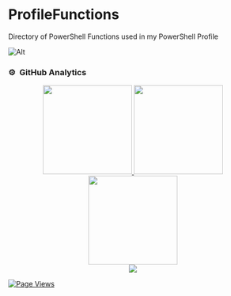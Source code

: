 # ProfileFunctions
 Directory of PowerShell Functions used in my PowerShell Profile

![Alt](https://repobeats.axiom.co/api/embed/c84bb8f667aa3f3eab86c3b9e01bb791bb3bf80d.svg "Repobeats analytics image")

### ⚙️ &nbsp;GitHub Analytics

<p align="center">
<a href="https://github.com/BanterBoy">
  <img height="180em" src="https://github-readme-stats-eight-theta.vercel.app/api?username=BanterBoy&show_icons=true&theme=tokyonight&include_all_commits=true&count_private=true&hide_border=true"/>
  <img height="180em" src="https://github-readme-stats-eight-theta.vercel.app/api/top-langs/?username=BanterBoy&hide_border=true&cache_seconds=1800&layout=compact&langs_count=8&theme=tokyonight"/> 
  <br/>
  <img height="180em" src="https://github-readme-streak-stats.herokuapp.com/?user=BanterBoy&theme=buefy-dark&hide_border=true&background=1a1b27"/>
  <br/>
  <img src="https://github-profile-trophy.vercel.app/?username=BanterBoy&margin-w=10&no-frame=true&row=1&theme=darkhub"/>
  </a>
</p>

[![Page Views](https://img.shields.io/badge/dynamic/json?color=blue&label=Page%20Views&query=value&url=https://api.countapi.xyz/hit/banterboy/visits)](https://countapi.xyz/)
